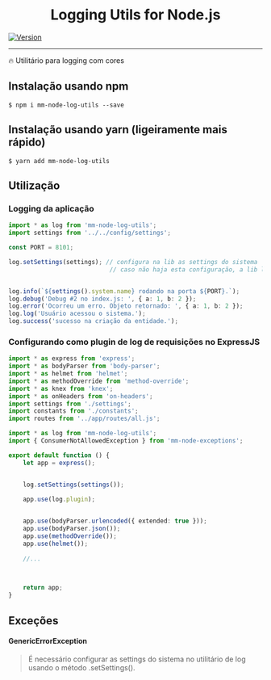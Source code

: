 <h1 align="center">Logging Utils for Node.js</h1>

[![Version](https://img.shields.io/badge/Versão-v1.0.4-green.svg)](https://github.com/maucrvlh)

---

:fire: Utilitário para logging com cores

## Instalação usando npm
   
```
$ npm i mm-node-log-utils --save
```

## Instalação usando yarn (ligeiramente mais rápido)
   
```
$ yarn add mm-node-log-utils
```

## Utilização

### Logging da aplicação

```typescript
import * as log from 'mm-node-log-utils';
import settings from '../../config/settings';

const PORT = 8101;

log.setSettings(settings); // configura na lib as settings do sistema
                            // caso não haja esta configuração, a lib lançará um GenericErrorException


log.info(`${settings().system.name} rodando na porta ${PORT}.`);
log.debug('Debug #2 no index.js: ', { a: 1, b: 2 });
log.error('Ocorreu um erro. Objeto retornado: ', { a: 1, b: 2 });
log.log('Usuário acessou o sistema.');
log.success('sucesso na criação da entidade.');

```

### Configurando como plugin de log de requisições no ExpressJS 

```typescript
import * as express from 'express';
import * as bodyParser from 'body-parser';
import * as helmet from 'helmet';
import * as methodOverride from 'method-override';
import * as knex from 'knex';
import * as onHeaders from 'on-headers';
import settings from './settings';
import constants from './constants';
import routes from '../app/routes/all.js';

import * as log from 'mm-node-log-utils';
import { ConsumerNotAllowedException } from 'mm-node-exceptions';

export default function () {
    let app = express();


    log.setSettings(settings());

    app.use(log.plugin);

    
    app.use(bodyParser.urlencoded({ extended: true }));    
    app.use(bodyParser.json());
    app.use(methodOverride());
    app.use(helmet());
    
    //...

    

    return app;
}

```


## Exceções

#### GenericErrorException
>É necessário configurar as settings do sistema no utilitário de log usando o método .setSettings().